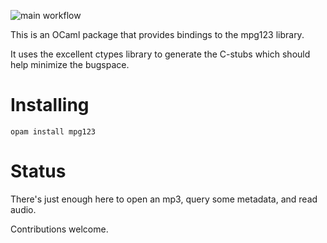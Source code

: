 ![main workflow](https://github.com/mbacarella/curses/actions/workflows/workflow.yml/badge.svg)

This is an OCaml package that provides bindings to the mpg123 library.

It uses the excellent ctypes library to generate the C-stubs which should help
minimize the bugspace.

Installing
===

`opam install mpg123`

Status
===

There's just enough here to open an mp3, query some metadata, and read audio.

Contributions welcome.
